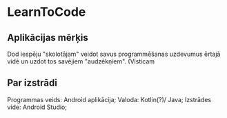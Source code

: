 # LearnToCode

## Aplikācijas mērķis

Dod iespēju "skolotājam" veidot savus programmēšanas uzdevumus ērtajā vidē un uzdot tos savējiem "audzēkņiem".
(Visticam

## Par izstrādi

Programmas veids: Android aplikācija;
Valoda: Kotlin(?)/ Java;
Izstrādes vide: Android Studio;

